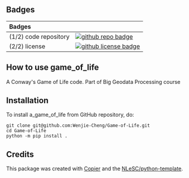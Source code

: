 ## Badges

| Badges | |
| :-- | :--  |
| (1/2) code repository              | [![github repo badge](https://img.shields.io/badge/github-repo-000.svg?logo=github&labelColor=gray&color=blue)](https://github.com/Wenjie-Cheng/Game-of-Life) |
| (2/2) license                      | [![github license badge](https://img.shields.io/github/license/Wenjie-Cheng/Game-of-Life)](https://github.com/Wenjie-Cheng/Game-of-Life/blob/master/LICENSE) |


## How to use game_of_life

A Conway's Game of Life code. Part of Big Geodata Processing course

## Installation

To install a_game_of_life from GitHub repository, do:

```console
git clone git@github.com:Wenjie-Cheng/Game-of-Life.git
cd Game-of-Life
python -m pip install .
```


## Credits

This package was created with [Copier](https://github.com/copier-org/copier) and the [NLeSC/python-template](https://github.com/NLeSC/python-template).
